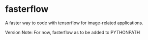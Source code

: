 # fasterflow

A faster way to code with tensorflow for image-related applications.

Version Note: For now, fasterflow as to be added to PYTHONPATH
